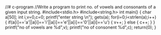 //# c-program
//Write a program to print no. of vowels and consonants of a given input string.
#include<stdio.h>
#include<string.h>
int main()
{
    char a[50];
    int i,v=0,c=0;
    printf("enter string \n");
    gets(a);
    for(i=0;i<strlen(a);i++)
    {
        if(a[i]=='a'||a[i]=='i'||a[i]=='e'||a[i]=='0'||a[i]=='u')
        {
            v++;
        }
        else
        {
            c++;
        }
    }
    printf("no of vowels are  %d",v);
    printf("no of consonent %d",c);
    return(0);
}

